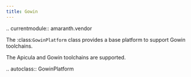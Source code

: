 ```yaml
---
title: Gowin
---
```


.. currentmodule:: amaranth.vendor

The :class:`GowinPlatform` class provides a base platform to support Gowin toolchains.

The Apicula and Gowin toolchains are supported.

.. autoclass:: GowinPlatform

